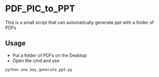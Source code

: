 # PDF_PIC_to_PPT
This is a small script that can automatically generate ppt with a folder of PDFs

## Usage
- Put a folder of PDFs on the Desktop
- Open the cmd and use
```
python one_key_generate_ppt.py
```
